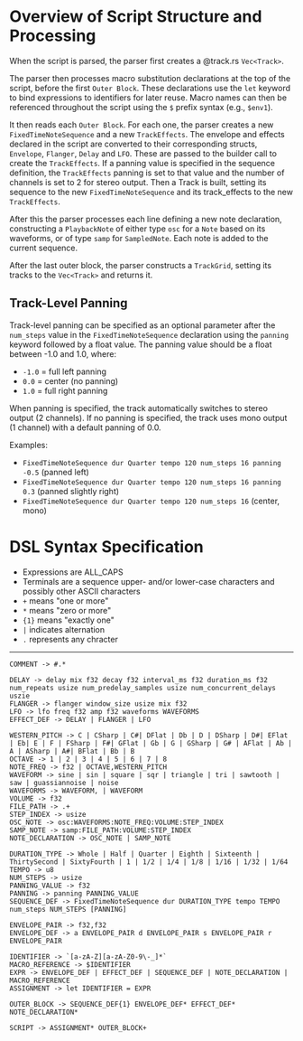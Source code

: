 # Overview of Script Structure and Processing

When the script is parsed, the parser first creates a @track.rs `Vec<Track>`.

The parser then processes macro substitution declarations at the top of the script, before the first `Outer Block`. These declarations use the `let` keyword to bind expressions to identifiers for later reuse. Macro names can then be referenced throughout the script using the `$` prefix syntax (e.g., `$env1`).

It then reads each `Outer Block`. For each one, the parser creates a new `FixedTimeNoteSequence` and a new `TrackEffects`. The envelope and effects declared in the script are converted to their corresponding structs, `Envelope`, `Flanger`, `Delay` and `LFO`. These are passed to the builder call to create the `TrackEffects`. If a panning value is specified in the sequence definition, the `TrackEffects` panning is set to that value and the number of channels is set to 2 for stereo output. Then a Track is built, setting its sequence to the new `FixedTimeNoteSequence` and its track_effects to the new `TrackEffects`.

After this the parser processes each line defining a new note declaration, constructing a `PlaybackNote` of either type `osc` for a `Note` based on its waveforms, or of type `samp` for `SampledNote`. Each note is added to the current sequence.

After the last outer block, the parser constructs a `TrackGrid`, setting its tracks to the `Vec<Track>` and returns it.

## Track-Level Panning

Track-level panning can be specified as an optional parameter after the `num_steps` value in the `FixedTimeNoteSequence` declaration using the `panning` keyword followed by a float value. The panning value should be a float between -1.0 and 1.0, where:
- `-1.0` = full left panning
- `0.0` = center (no panning)
- `1.0` = full right panning

When panning is specified, the track automatically switches to stereo output (2 channels). If no panning is specified, the track uses mono output (1 channel) with a default panning of 0.0.

Examples:
- `FixedTimeNoteSequence dur Quarter tempo 120 num_steps 16 panning -0.5` (panned left)
- `FixedTimeNoteSequence dur Quarter tempo 120 num_steps 16 panning 0.3` (panned slightly right)
- `FixedTimeNoteSequence dur Quarter tempo 120 num_steps 16` (center, mono)

# DSL Syntax Specification

- Expressions are ALL_CAPS
- Terminals are a sequence upper- and/or lower-case characters and possibly other ASCII characters
- `+` means "one or more"
- `*` means "zero or more"
- `{1}` means "exactly one"
- `|` indicates alternation
- `.` represents any chracter

---

```
COMMENT -> #.*

DELAY -> delay mix f32 decay f32 interval_ms f32 duration_ms f32 num_repeats usize num_predelay_samples usize num_concurrent_delays uszie 
FLANGER -> flanger window_size usize mix f32
LFO -> lfo freq f32 amp f32 waveforms WAVEFORMS
EFFECT_DEF -> DELAY | FLANGER | LFO

WESTERN_PITCH -> C | CSharp | C#| DFlat | Db | D | DSharp | D#| EFlat | Eb| E | F | FSharp | F#| GFlat | Gb | G | GSharp | G# | AFlat | Ab | A | ASharp | A#| BFlat | Bb | B
OCTAVE -> 1 | 2 | 3 | 4 | 5 | 6 | 7 | 8
NOTE_FREQ -> f32 | OCTAVE,WESTERN_PITCH
WAVEFORM -> sine | sin | square | sqr | triangle | tri | sawtooth | saw | guassiannoise | noise
WAVEFORMS -> WAVEFORM, | WAVEFORM
VOLUME -> f32
FILE_PATH -> .+
STEP_INDEX -> usize
OSC_NOTE -> osc:WAVEFORMS:NOTE_FREQ:VOLUME:STEP_INDEX
SAMP_NOTE -> samp:FILE_PATH:VOLUME:STEP_INDEX
NOTE_DECLARATION -> OSC_NOTE | SAMP_NOTE

DURATION_TYPE -> Whole | Half | Quarter | Eighth | Sixteenth | ThirtySecond | SixtyFourth | 1 | 1/2 | 1/4 | 1/8 | 1/16 | 1/32 | 1/64
TEMPO -> u8
NUM_STEPS -> usize
PANNING_VALUE -> f32
PANNING -> panning PANNING_VALUE
SEQUENCE_DEF -> FixedTimeNoteSequence dur DURATION_TYPE tempo TEMPO num_steps NUM_STEPS [PANNING]

ENVELOPE_PAIR -> f32,f32
ENVELOPE_DEF -> a ENVELOPE_PAIR d ENVELOPE_PAIR s ENVELOPE_PAIR r ENVELOPE_PAIR

IDENTIFIER -> `[a-zA-Z][a-zA-Z0-9\-_]*`
MACRO_REFERENCE -> $IDENTIFIER
EXPR -> ENVELOPE_DEF | EFFECT_DEF | SEQUENCE_DEF | NOTE_DECLARATION | MACRO_REFERENCE
ASSIGNMENT -> let IDENTIFIER = EXPR

OUTER_BLOCK -> SEQUENCE_DEF{1} ENVELOPE_DEF* EFFECT_DEF* NOTE_DECLARATION*

SCRIPT -> ASSIGNMENT* OUTER_BLOCK+
```
